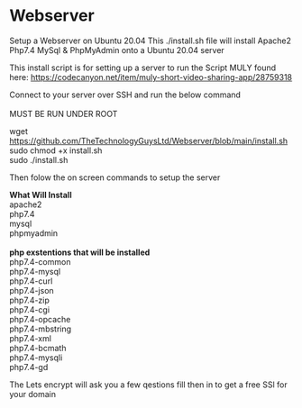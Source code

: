 # Webserver
Setup a Webserver on Ubuntu 20.04
This ./install.sh file will install Apache2 Php7.4 MySql & PhpMyAdmin onto a Ubuntu 20.04 server

This install script is for setting up a server to run the Script MULY found here: https://codecanyon.net/item/muly-short-video-sharing-app/28759318


Connect to your server over SSH and run the below command<br><br>
MUST BE RUN UNDER ROOT<br>

wget https://github.com/TheTechnologyGuysLtd/Webserver/blob/main/install.sh<br>
sudo chmod +x install.sh<br>
sudo ./install.sh<br>

Then folow the on screen commands to setup the server

<b>What Will Install</b><br>
apache2<br>
php7.4<br>
mysql<br>
phpmyadmin<br><br>
<b>php exstentions that will be installed</b><br>
php7.4-common <br>
php7.4-mysql <br>
php7.4-curl <br>
php7.4-json <br>
php7.4-zip <br>
php7.4-cgi <br>
php7.4-opcache <br>
php7.4-mbstring <br>
php7.4-xml <br>
php7.4-bcmath <br>
php7.4-mysqli <br>
php7.4-gd  <br>

The Lets encrypt will ask you a few qestions fill then in to get a free SSl for your domain
